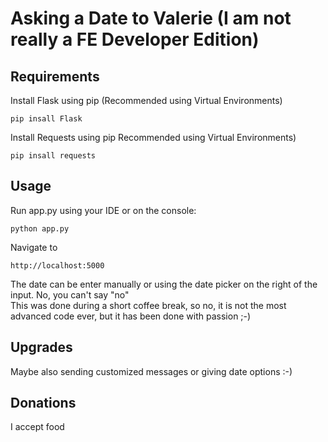 # Asking a Date to Valerie (I am not really a FE Developer Edition)

## Requirements

Install Flask using pip (Recommended using Virtual Environments)
```console 
pip insall Flask
```

Install Requests using pip Recommended using Virtual Environments) 
```console 
pip insall requests
```

## Usage

Run app.py using your IDE or on the console: 
```console 
python app.py
```
Navigate to 
```console 
http://localhost:5000
```
The date can be enter manually or using the date picker on the right of the input. No, you can't say "no" <br>
This was done during a short coffee break, so no, it is not the most advanced code ever,
but it has been done with passion ;-)

## Upgrades
Maybe also sending customized messages or giving date options :-)

## Donations
I accept food
